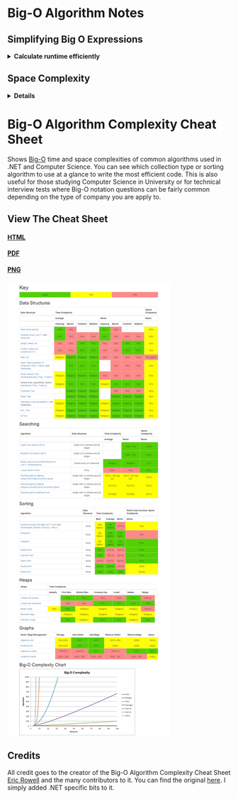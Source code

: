 # Big-O Algorithm Notes
## Simplifying Big O Expressions
**<details><summary>Calculate runtime efficiently</summary>**

- Constants don't matter
- Smaller terms don't matter
- Big-O Shorthands:
 1. Arithmetic operations are constant
 2. Variable assignment is constant
 3. Accessing elements in an array (by index) or object (by key) is constant
 4. In a loop, the complexity is the length of the loop times the complexity of whatever happens inside of the loop

</details>

## Space Complexity
**<details><summary>Details</summary>**

### Auxiliary Space Complexity
Refer to space required by the algo, not including space taken up by the inputs

### Space Complexity

- Most primitives (booleans, numbers, undefined, null) are constant space
- Strings require O(n) space (where n is the string length)
- Reference types are generally O(n), where n is the length (for arrays) or the number of keys (for objects)

### Logs and Section



</details>


# Big-O Algorithm Complexity Cheat Sheet
Shows [Big-O](https://en.wikipedia.org/wiki/Big_O_notation) time and space complexities of common algorithms used in .NET and Computer Science. You can see which collection type or sorting algorithm to use at a glance to write the most efficient code. This is also useful for those studying Computer Science in University or for technical interview tests where Big-O notation questions can be fairly common depending on the type of company you are apply to.

## View The Cheat Sheet

#### [HTML](https://rawgit.com/rehansaeed/.NET-Big-O-Algorithm-Complexity-Cheat-Sheet/main/Cheat%20Sheet.html)
#### [PDF](https://github.com/jackie-ng/JS-Algorithms-and-Data-Structures-Practices/blob/main/Notes/Cheat%20Sheet.pdf)
#### [PNG](https://github.com/jackie-ng/JS-Algorithms-and-Data-Structures-Practices/blob/main/Notes/Cheat%20Sheet.png)

![Big-O Algorithm Complexity Cheat Sheet](Cheat%20Sheet.png)

## Credits

All credit goes to the creator of the Big-O Algorithm Complexity Cheat Sheet [Eric Rowell](https://twitter.com/ericdrowell) and the many contributors to it. You can find the original [here](http://bigocheatsheet.com/). I simply added .NET specific bits to it.
